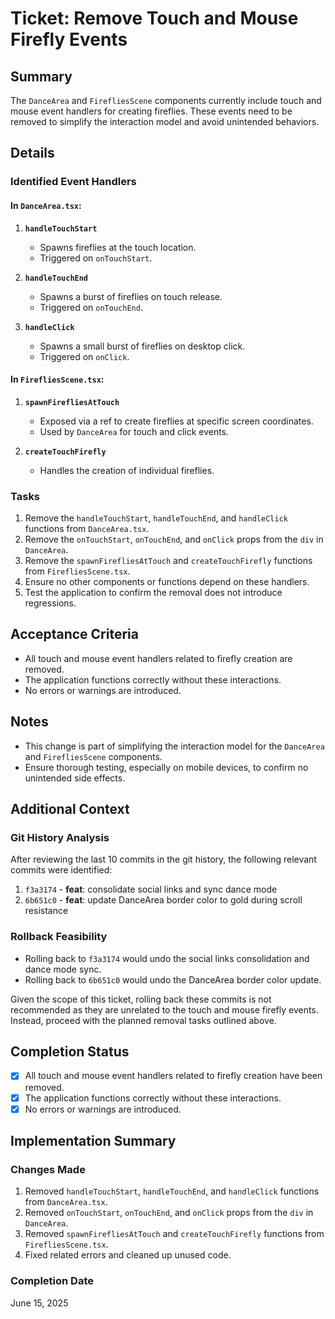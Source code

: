 # Ticket: Remove Touch and Mouse Firefly Events

## Summary

The `DanceArea` and `FirefliesScene` components currently include touch and mouse event handlers for creating fireflies. These events need to be removed to simplify the interaction model and avoid unintended behaviors.

## Details

### Identified Event Handlers

#### In `DanceArea.tsx`:

1. **`handleTouchStart`**

   - Spawns fireflies at the touch location.
   - Triggered on `onTouchStart`.

2. **`handleTouchEnd`**

   - Spawns a burst of fireflies on touch release.
   - Triggered on `onTouchEnd`.

3. **`handleClick`**
   - Spawns a small burst of fireflies on desktop click.
   - Triggered on `onClick`.

#### In `FirefliesScene.tsx`:

1. **`spawnFirefliesAtTouch`**

   - Exposed via a ref to create fireflies at specific screen coordinates.
   - Used by `DanceArea` for touch and click events.

2. **`createTouchFirefly`**
   - Handles the creation of individual fireflies.

### Tasks

1. Remove the `handleTouchStart`, `handleTouchEnd`, and `handleClick` functions from `DanceArea.tsx`.
2. Remove the `onTouchStart`, `onTouchEnd`, and `onClick` props from the `div` in `DanceArea`.
3. Remove the `spawnFirefliesAtTouch` and `createTouchFirefly` functions from `FirefliesScene.tsx`.
4. Ensure no other components or functions depend on these handlers.
5. Test the application to confirm the removal does not introduce regressions.

## Acceptance Criteria

- All touch and mouse event handlers related to firefly creation are removed.
- The application functions correctly without these interactions.
- No errors or warnings are introduced.

## Notes

- This change is part of simplifying the interaction model for the `DanceArea` and `FirefliesScene` components.
- Ensure thorough testing, especially on mobile devices, to confirm no unintended side effects.

## Additional Context

### Git History Analysis

After reviewing the last 10 commits in the git history, the following relevant commits were identified:

1. `f3a3174` - **feat**: consolidate social links and sync dance mode
2. `6b651c0` - **feat**: update DanceArea border color to gold during scroll resistance

### Rollback Feasibility

- Rolling back to `f3a3174` would undo the social links consolidation and dance mode sync.
- Rolling back to `6b651c0` would undo the DanceArea border color update.

Given the scope of this ticket, rolling back these commits is not recommended as they are unrelated to the touch and mouse firefly events. Instead, proceed with the planned removal tasks outlined above.

## Completion Status

- [x] All touch and mouse event handlers related to firefly creation have been removed.
- [x] The application functions correctly without these interactions.
- [x] No errors or warnings are introduced.

## Implementation Summary

### Changes Made
1. Removed `handleTouchStart`, `handleTouchEnd`, and `handleClick` functions from `DanceArea.tsx`.
2. Removed `onTouchStart`, `onTouchEnd`, and `onClick` props from the `div` in `DanceArea`.
3. Removed `spawnFirefliesAtTouch` and `createTouchFirefly` functions from `FirefliesScene.tsx`.
4. Fixed related errors and cleaned up unused code.

### Completion Date
June 15, 2025
